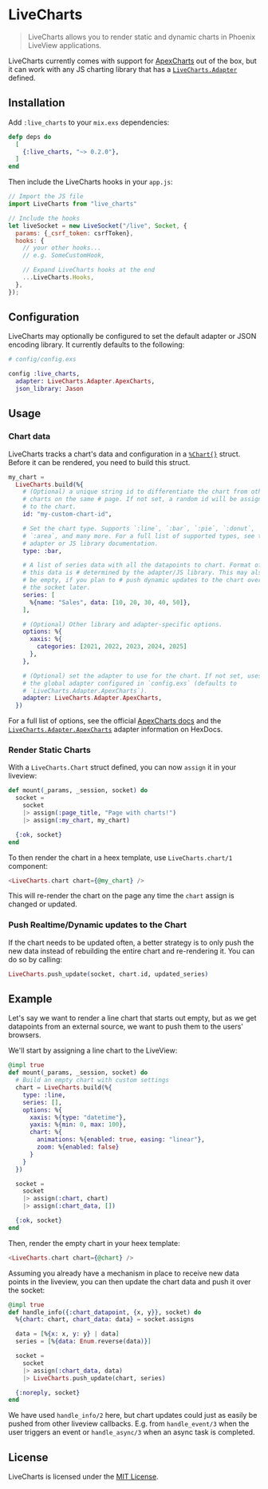 LiveCharts
==========

> LiveCharts allows you to render static and dynamic charts in Phoenix LiveView applications.

LiveCharts currently comes with support for [ApexCharts][apexcharts] out of the box, but it
can work with any JS charting library that has a [`LiveCharts.Adapter`][docs-adapter] defined.



## Installation

Add `:live_charts` to your `mix.exs` dependencies:

```elixir
defp deps do
  [
    {:live_charts, "~> 0.2.0"},
  ]
end
```

Then include the LiveCharts hooks in your `app.js`:

```javascript
// Import the JS file
import LiveCharts from "live_charts"

// Include the hooks
let liveSocket = new LiveSocket("/live", Socket, {
  params: {_csrf_token: csrfToken},
  hooks: {
    // your other hooks...
    // e.g. SomeCustomHook,

    // Expand LiveCharts hooks at the end
    ...LiveCharts.Hooks,
  },
});
```



## Configuration

LiveCharts may optionally be configured to set the default adapter or JSON encoding library.
It currently defaults to the following:

```elixir
# config/config.exs

config :live_charts,
  adapter: LiveCharts.Adapter.ApexCharts,
  json_library: Jason
```



## Usage

### Chart data

LiveCharts tracks a chart's data and configuration in a [`%Chart{}`][docs-chart] struct.
Before it can be rendered, you need to build this struct.

```elixir
my_chart =
  LiveCharts.build(%{
    # (Optional) a unique string id to differentiate the chart from other
    # charts on the same # page. If not set, a random id will be assigned
    # to the chart.
    id: "my-custom-chart-id",

    # Set the chart type. Supports `:line`, `:bar`, `:pie`, `:donut`,
    # `:area`, and many more. For a full list of supported types, see the
    # adapter or JS library documentation.
    type: :bar,

    # A list of series data with all the datapoints to chart. Format of
    # this data is # determined by the adapter/JS library. This may also
    # be empty, if you plan to # push dynamic updates to the chart over
    # the socket later.
    series: [
      %{name: "Sales", data: [10, 20, 30, 40, 50]},
    ],

    # (Optional) Other library and adapter-specific options.
    options: %{
      xaxis: %{
        categories: [2021, 2022, 2023, 2024, 2025]
      },
    },

    # (Optional) set the adapter to use for the chart. If not set, uses
    # the global adapter configured in `config.exs` (defaults to
    # `LiveCharts.Adapter.ApexCharts`).
    adapter: LiveCharts.Adapter.ApexCharts,
  })
```

For a full list of options, see the official [ApexCharts docs][apexcharts-docs] and
the [`LiveCharts.Adapter.ApexCharts`][docs-apex] adapter information on HexDocs.


### Render Static Charts

With a `LiveCharts.Chart` struct defined, you can now `assign` it in your liveview:

```elixir
def mount(_params, _session, socket) do
  socket =
    socket
    |> assign(:page_title, "Page with charts!")
    |> assign(:my_chart, my_chart)

  {:ok, socket}
end
```

To then render the chart in a heex template, use `LiveCharts.chart/1` component:

```elixir
<LiveCharts.chart chart={@my_chart} />
```

This will re-render the chart on the page any time the `chart` assign is changed or updated.


### Push Realtime/Dynamic updates to the Chart

If the chart needs to be updated often, a better strategy is to only push the new data instead
of rebuilding the entire chart and re-rendering it. You can do so by calling:

```elixir
LiveCharts.push_update(socket, chart.id, updated_series)
```

## Example

Let's say we want to render a line chart that starts out empty, but as we get datapoints from
an external source, we want to push them to the users' browsers.

We'll start by assigning a line chart to the LiveView:

```elixir
@impl true
def mount(_params, _session, socket) do
  # Build an empty chart with custom settings
  chart = LiveCharts.build(%{
    type: :line,
    series: [],
    options: %{
      xaxis: %{type: "datetime"},
      yaxis: %{min: 0, max: 100},
      chart: %{
        animations: %{enabled: true, easing: "linear"},
        zoom: %{enabled: false}
      }
    }
  })

  socket =
    socket
    |> assign(:chart, chart)
    |> assign(:chart_data, [])

  {:ok, socket}
end
```

Then, render the empty chart in your heex template:

```elixir
<LiveCharts.chart chart={@chart} />
```

Assuming you already have a mechanism in place to receive new data points in the liveview, you
can then update the chart data and push it over the socket:

```elixir
@impl true
def handle_info({:chart_datapoint, {x, y}}, socket) do
  %{chart: chart, chart_data: data} = socket.assigns

  data = [%{x: x, y: y} | data]
  series = [%{data: Enum.reverse(data)}]

  socket =
    socket
    |> assign(:chart_data, data)
    |> LiveCharts.push_update(chart, series)

  {:noreply, socket}
end
```

We have used `handle_info/2` here, but chart updates could just as easily be pushed from other
liveview callbacks. E.g. from `handle_event/3` when the user triggers an event or
`handle_async/3` when an async task is completed.



## License

LiveCharts is licensed under the [MIT License][license].




[license]:          ./LICENSE
[hexpm]:            https://hex.pm/packages/live_charts
[apexcharts]:       https://apexcharts.com
[apexcharts-docs]:  https://apexcharts.com/docs/

[docs]:             https://hexdocs.pm/live_charts
[docs-chart]:       https://hexdocs.pm/live_charts/LiveCharts.Chart.html
[docs-adapter]:     https://hexdocs.pm/live_charts/LiveCharts.Adapter.html
[docs-apex]:        https://hexdocs.pm/live_charts/LiveCharts.Adapter.ApexCharts.html
